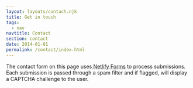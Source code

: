 ```yaml
---
layout: layouts/contact.njk
title: Get in touch
tags:
  - nav
navtitle: Contact
section: contact
date: 2014-01-01
permalink: /contact/index.html
---
```

The contact form on this page uses[ Netlify Forms](https://www.netlify.com/docs/form-handling/) to process submissions. Each submission is passed through a spam filter and if flagged, will display a CAPTCHA challenge to the user.
